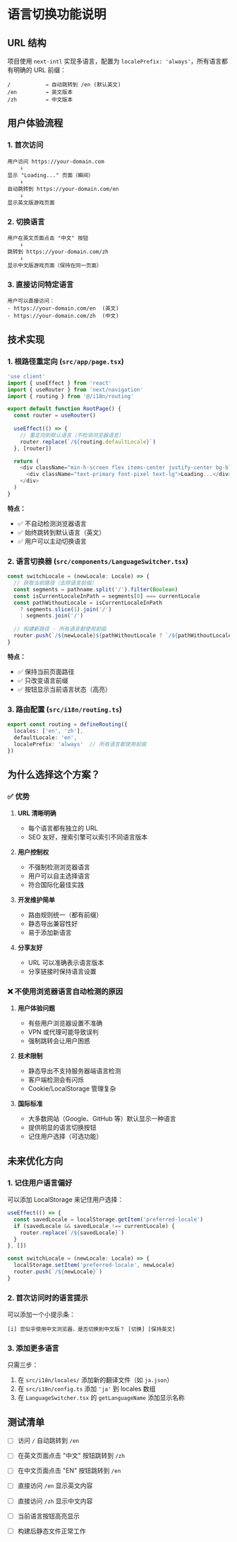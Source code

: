 # 语言切换功能说明

## URL 结构

项目使用 `next-intl` 实现多语言，配置为 `localePrefix: 'always'`，所有语言都有明确的 URL 前缀：

```
/           → 自动跳转到 /en (默认英文)
/en         → 英文版本
/zh         → 中文版本
```

## 用户体验流程

### 1. 首次访问
```
用户访问 https://your-domain.com
    ↓
显示 "Loading..." 页面（瞬间）
    ↓
自动跳转到 https://your-domain.com/en
    ↓
显示英文版游戏页面
```

### 2. 切换语言
```
用户在英文页面点击 "中文" 按钮
    ↓
跳转到 https://your-domain.com/zh
    ↓
显示中文版游戏页面（保持在同一页面）
```

### 3. 直接访问特定语言
```
用户可以直接访问：
- https://your-domain.com/en  (英文)
- https://your-domain.com/zh  (中文)
```

## 技术实现

### 1. 根路径重定向 (`src/app/page.tsx`)

```typescript
'use client'
import { useEffect } from 'react'
import { useRouter } from 'next/navigation'
import { routing } from '@/i18n/routing'

export default function RootPage() {
  const router = useRouter()
  
  useEffect(() => {
    // 重定向到默认语言（不检测浏览器语言）
    router.replace(`/${routing.defaultLocale}`)
  }, [router])

  return (
    <div className="min-h-screen flex items-center justify-center bg-black">
      <div className="text-primary font-pixel text-lg">Loading...</div>
    </div>
  )
}
```

**特点：**
- ✅ 不自动检测浏览器语言
- ✅ 始终跳转到默认语言（英文）
- ✅ 用户可以主动切换语言

### 2. 语言切换器 (`src/components/LanguageSwitcher.tsx`)

```typescript
const switchLocale = (newLocale: Locale) => {
  // 获取当前路径（去除语言前缀）
  const segments = pathname.split('/').filter(Boolean)
  const isCurrentLocaleInPath = segments[0] === currentLocale
  const pathWithoutLocale = isCurrentLocaleInPath 
    ? segments.slice(1).join('/') 
    : segments.join('/')
  
  // 构建新路径 - 所有语言都使用前缀
  router.push(`/${newLocale}${pathWithoutLocale ? `/${pathWithoutLocale}` : ''}`)
}
```

**特点：**
- ✅ 保持当前页面路径
- ✅ 只改变语言前缀
- ✅ 按钮显示当前语言状态（高亮）

### 3. 路由配置 (`src/i18n/routing.ts`)

```typescript
export const routing = defineRouting({
  locales: ['en', 'zh'],
  defaultLocale: 'en',
  localePrefix: 'always'  // 所有语言都使用前缀
})
```

## 为什么选择这个方案？

### ✅ 优势

1. **URL 清晰明确**
   - 每个语言都有独立的 URL
   - SEO 友好，搜索引擎可以索引不同语言版本

2. **用户控制权**
   - 不强制检测浏览器语言
   - 用户可以自主选择语言
   - 符合国际化最佳实践

3. **开发维护简单**
   - 路由规则统一（都有前缀）
   - 静态导出兼容性好
   - 易于添加新语言

4. **分享友好**
   - URL 可以准确表示语言版本
   - 分享链接时保持语言设置

### ❌ 不使用浏览器语言自动检测的原因

1. **用户体验问题**
   - 有些用户浏览器设置不准确
   - VPN 或代理可能导致误判
   - 强制跳转会让用户困惑

2. **技术限制**
   - 静态导出不支持服务器端语言检测
   - 客户端检测会有闪烁
   - Cookie/LocalStorage 管理复杂

3. **国际标准**
   - 大多数网站（Google、GitHub 等）默认显示一种语言
   - 提供明显的语言切换按钮
   - 记住用户选择（可选功能）

## 未来优化方向

### 1. 记住用户语言偏好

可以添加 LocalStorage 来记住用户选择：

```typescript
useEffect(() => {
  const savedLocale = localStorage.getItem('preferred-locale')
  if (savedLocale && savedLocale !== currentLocale) {
    router.replace(`/${savedLocale}`)
  }
}, [])

const switchLocale = (newLocale: Locale) => {
  localStorage.setItem('preferred-locale', newLocale)
  router.push(`/${newLocale}`)
}
```

### 2. 首次访问时的语言提示

可以添加一个小提示条：

```
[i] 您似乎使用中文浏览器，是否切换到中文版？ [切换] [保持英文]
```

### 3. 添加更多语言

只需三步：
1. 在 `src/i18n/locales/` 添加新的翻译文件（如 `ja.json`）
2. 在 `src/i18n/config.ts` 添加 `'ja'` 到 locales 数组
3. 在 `LanguageSwitcher.tsx` 的 `getLanguageName` 添加显示名称

## 测试清单

- [ ] 访问 `/` 自动跳转到 `/en`
- [ ] 在英文页面点击 "中文" 按钮跳转到 `/zh`
- [ ] 在中文页面点击 "EN" 按钮跳转到 `/en`
- [ ] 直接访问 `/en` 显示英文内容
- [ ] 直接访问 `/zh` 显示中文内容
- [ ] 当前语言按钮高亮显示
- [ ] 构建后静态文件正常工作

